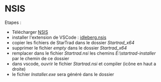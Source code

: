 # NSIS

Etapes : 

* Télécharger [NSIS](https://nsis.sourceforge.io/Download)
* installer l'extension de VSCode : [idleberg.nsis](https://marketplace.visualstudio.com/items?itemName=idleberg.nsis)
* copier les fichiers de StarTrad dans le dossier *Startrad_x64*
* supprimer le fichier *empty* dans le dossier *Startrad_x64*
* remplacer dans le fichier *Startrad.nsi* les chemins *E:\startrad-installer* par le chemin de ce dossier
* dans vscode, ouvrir le fichier *Startrad.nsi* et compiler (icône en haut a droite) 
* le fichier *Installer.exe* sera généré dans le dossier
